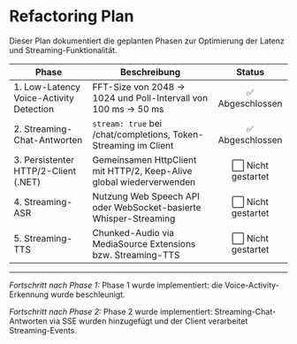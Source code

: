 <!--
  Refactoring Plan für Voice Chat Assistant
  Jede Phase enthält eine Statusmarkierung.
-->
# Refactoring Plan

Dieser Plan dokumentiert die geplanten Phasen zur Optimierung der Latenz und Streaming-Funktionalität.

| Phase | Beschreibung | Status |
|-------|--------------|:-----:|
| 1. Low-Latency Voice-Activity Detection    | FFT-Size von 2048 → 1024 und Poll-Intervall von 100 ms → 50 ms | ✅ Abgeschlossen |
| 2. Streaming-Chat-Antworten                | `stream: true` bei /chat/completions, Token-Streaming im Client      | ✅ Abgeschlossen |
| 3. Persistenter HTTP/2-Client (.NET)       | Gemeinsamen HttpClient mit HTTP/2, Keep-Alive global wiederverwenden | ⬜ Nicht gestartet |
| 4. Streaming-ASR                           | Nutzung Web Speech API oder WebSocket-basierte Whisper-Streaming    | ⬜ Nicht gestartet |
| 5. Streaming-TTS                           | Chunked-Audio via MediaSource Extensions bzw. Streaming-TTS         | ⬜ Nicht gestartet |

---

*Fortschritt nach Phase 1:*
Phase 1 wurde implementiert: die Voice-Activity-Erkennung wurde beschleunigt.

*Fortschritt nach Phase 2:*
Phase 2 wurde implementiert: Streaming-Chat-Antworten via SSE wurden hinzugefügt und der Client verarbeitet Streaming-Events.